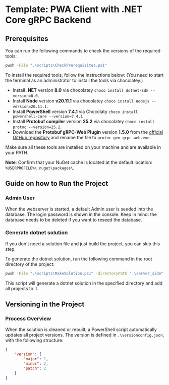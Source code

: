 # Template: PWA Client with .NET Core gRPC Backend

## Prerequisites

You can run the following commands to check the versions of the required tools:

```bash
pwsh -File ".\scripts\CheckPrerequisites.ps1"
```

To install the required tools, follow the instructions below:
(You need to start the terminal as an administrator to install the tools via chocolatey.)

-   Install **.NET** version **8.0** via chocolatey `choco install dotnet-sdk --version=8.0`.
-   Install **Node** version **v20.11.1** via chocolatey `choco install nodejs --version=20.11.1`.
-   Install **PowerShell** version **7.4.1** via Chocolaty `choco install powershell-core --version=7.4.1`
-   Install **Protobuf compiler** version **25.2** via chocolatey `choco install protoc --version=25.2`.
-   Download the **Protobuf gRPC-Web Plugin** version **1.5.0** from the [official GitHub repository](https://github.com/grpc/grpc-web/releases) and rename the file to `protoc-gen-grpc-web.exe`.

Make sure all these tools are installed on your machine and are available in your PATH.

**Note**:
Confirm that your NuGet cache is located at the default location: `%USERPROFILE%\.nuget\packages\`.

## Guide on how to Run the Project

### Admin User

When the webserver is started, a default Admin user is seeded into the database. The login password is shown in the console.
Keep in mind: the database needs to be deleted if you want to reseed the database.

### Generate dotnet solution

If you don't need a solution file and just build the project, you can skip this step.

To generate the dotnet solution, run the following command in the root directory of the project:

```bash
pwsh -File ".\scripts\MakeSolution.ps1" -directoryPath ".\server_side"
```

This script will generate a dotnet solution in the specified directory and add all projects to it.

## Versioning in the Project

### Process Overview

When the solution is cleaned or rebuilt, a PowerShell script automatically updates all project versions. The version is defined in `.\versionconfig.json`, with the following structure:

```json
{
    "version": {
        "major": 1,
        "minor": 2,
        "patch": 2
    }
}
```
